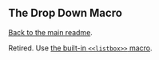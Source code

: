 ## The Drop Down Macro

[Back to the main readme](https://github.com/ChapelR/custom-macros-for-sugarcube-2/blob/master/readme.md).

Retired. Use [the built-in `<<listbox>>` macro](https://www.motoslave.net/sugarcube/2/docs/#macros-macro-listbox).